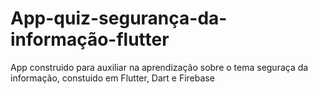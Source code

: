 # App-quiz-segurança-da-informação-flutter
App construido para auxiliar na aprendização sobre o tema seguraça da informação, constuido em Flutter, Dart e Firebase
